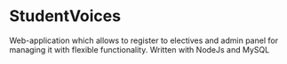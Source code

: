 # StudentVoices
Web-application which allows to register to electives and admin panel for managing it with flexible functionality. Written with NodeJs and MySQL
